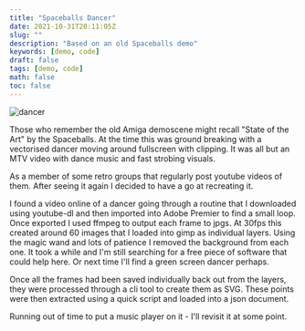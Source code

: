 ```yaml
---
title: "Spaceballs Dancer"
date: 2021-10-31T20:11:05Z
slug: ""
description: "Based on an old Spaceballs demo"
keywords: [demo, code]
draft: false
tags: [demo, code]
math: false
toc: false
---
```


![dancer](/dancer.png)

Those who remember the old Amiga demoscene might recall "State of the Art" by the Spaceballs.  At the time this was ground breaking with a vectorised dancer moving around fullscreen with clipping.  It was all but an MTV video with dance music and fast strobing visuals.  

As a member of some retro groups that regularly post youtube videos of them.  After seeing it again I decided to have a go at recreating it.  

I found a video online of a dancer going through a routine that I downloaded using youtube-dl and then imported into Adobe Premier to find a small loop.  
Once exported I used ffmpeg to output each frame to jpgs.  At 30fps this created around 60 images that I loaded into gimp as individual layers.  Using the magic wand and lots of patience I removed the background from each one.  It took a while and I'm still searching for a free piece of software that could help here.  Or next time I'll find a green screen dancer perhaps.  

Once all the frames had been saved individually back out from the layers, they were processed through a cli tool to create them as SVG.  These points were then extracted using a quick script and loaded into a json document.  

Running out of time to put a music player on it - I'll revisit it at some point.  


